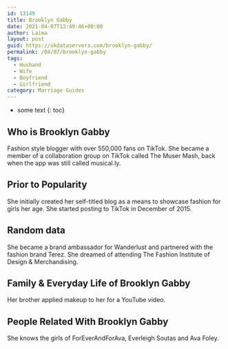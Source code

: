 ```yaml
---
id: 13149
title: Brooklyn Gabby
date: 2021-04-07T12:49:46+00:00
author: Laima
layout: post
guid: https://ukdataservers.com/brooklyn-gabby/
permalink: /04/07/brooklyn-gabby
tags:
  - Husband
  - Wife
  - Boyfriend
  - Girlfriend
category: Marriage Guides
---
```


* some text
{: toc}


## Who is Brooklyn Gabby
                  
                  
                  
Fashion style blogger with over 550,000 fans on TikTok. She became a member of a collaboration group on TikTok called The Muser Mash, back when the app was still called musical.ly.  
                  
              
            
              
            
                
                
                
## Prior to Popularity
                  
                  
                  
She initially created her self-titled blog as a means to showcase fashion for girls her age. She started posting to TikTok in December of 2015. 
                  
              
            
              
            
                
                
                
## Random data
                  
                  
                  
She became a brand ambassador for Wanderlust and partnered with the fashion brand Terez. She dreamed of attending The Fashion Institute of Design & Merchandising.
                  
              
            
              
            
                
                
                
## Family & Everyday Life of Brooklyn Gabby
                  
                  
                  
Her brother applied makeup to her for a YouTube video.
                  
              
            
              
            
                
                
                
## People Related With Brooklyn Gabby
                  
                  
                  
She knows the girls of ForEverAndForAva, Everleigh Soutas and Ava Foley.
                  
              
            
              
            
                
              
            
              
              
            
            
              
            
          
          
          